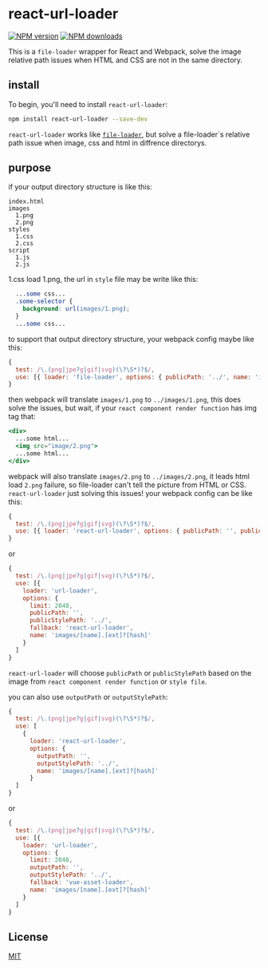 # react-url-loader

[![NPM version](https://img.shields.io/npm/v/react-url-loader.svg?style=flat)](https://npmjs.com/package/react-url-loader)
[![NPM downloads](https://img.shields.io/npm/dm/react-url-loader.svg?style=flat)](https://npmjs.com/package/react-url-loader)

This is a `file-loader` wrapper for React and Webpack, solve the image relative path issues when HTML and CSS are not in the same directory.

## install

To begin, you'll need to install `react-url-loader`:

```bash
npm install react-url-loader --save-dev
```

`react-url-loader` works like
[`file-loader`](https://github.com/webpack-contrib/file-loader), but solve a file-loader`s relative path issue when image, css and html in diffrence directorys.

## purpose

if your output directory structure is like this:

```text
index.html
images
  1.png
  2.png
styles
  1.css
  2.css
script
  1.js
  2.js
```

1.css load 1.png, the url in `style` file may be write like this:

```css
  ...some css...
  .some-selector {
    background: url(images/1.png);
  }
  ...some css...
```

to support that output directory structure, your webpack config maybe like this:

```js
{
  test: /\.(png|jpe?g|gif|svg)(\?\S*)?$/,
  use: [{ loader: 'file-loader', options: { publicPath: '../', name: 'images/[name].[ext]?[hash]' }]
}
```

then webpack will translate `images/1.png` to `../images/1.png`, this does solve the issues, but wait, if your `react component render function` has img tag that:

```jsx
<div>
  ...some html...
  <img src="image/2.png">
  ...some html...
</div>
```

webpack will also translate `images/2.png` to `../images/2.png`, it leads html load `2.png` failure, so file-loader can't tell the picture from HTML or CSS.
`react-url-loader` just solving this issues!
your webpack config can be like this:

```js
{
  test: /\.(png|jpe?g|gif|svg)(\?\S*)?$/,
  use: [{ loader: 'react-url-loader', options: { publicPath: '', publicStylePath: '../', name: 'images/[name].[ext]?[hash]' }]
}
```

or

```js
{
  test: /\.(png|jpe?g|gif|svg)(\?\S*)?$/,
  use: [{
    loader: 'url-loader',
    options: {
      limit: 2048,
      publicPath: '',
      publicStylePath: '../',
      fallback: 'react-url-loader',
      name: 'images/[name].[ext]?[hash]'
    }
  ]
}
```

`react-url-loader` will choose `publicPath` or `publicStylePath` based on the image from `react component render function` or `style file`.

you can also use `outputPath` or `outputStylePath`:

```js
{
  test: /\.(png|jpe?g|gif|svg)(\?\S*)?$/,
  use: [
    { 
      loader: 'react-url-loader', 
      options: { 
        outputPath: '', 
        outputStylePath: '../', 
        name: 'images/[name].[ext]?[hash]' 
      }
  ]
}
```

or

```js
{
  test: /\.(png|jpe?g|gif|svg)(\?\S*)?$/,
  use: [{
    loader: 'url-loader',
    options: {
      limit: 2048,
      outputPath: '',
      outputStylePath: '../',
      fallback: 'vue-asset-loader',
      name: 'images/[name].[ext]?[hash]'
    }
  ]
}
```

## License

[MIT](./LICENSE)
